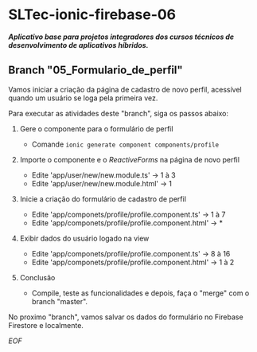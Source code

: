 # SLTec-ionic-firebase-06

__*Aplicativo base para projetos integradores dos cursos técnicos de desenvolvimento de aplicativos híbridos.*__

## Branch "05_Formulario_de_perfil"

Vamos iniciar a criação da página de cadastro de novo perfil, acessível quando um usuário se loga pela primeira vez.

Para executar as atividades deste "branch", siga os passos abaixo:

1) Gere o componente para o formulário de perfil

    - Comande `ionic generate component components/profile`

2) Importe o componente e o *ReactiveForms* na página de novo perfil 

    - Edite 'app/user/new/new.module.ts' &rarr; 1 à 3
    - Edite 'app/user/new/new.module.html' &rarr; 1

3) Inicie a criação do formulário de cadastro de perfil

    - Edite 'app/componets/profile/profile.component.ts' &rarr; 1 à 7
    - Edite 'app/componets/profile/profile.component.html' &rarr; *

4) Exibir dados do usuário logado na view

    - Edite 'app/componets/profile/profile.component.ts' &rarr; 8 à 16
    - Edite 'app/componets/profile/profile.component.html' &rarr; 1 à 2

5) Conclusão

    - Compile, teste as funcionalidades e depois, faça o "merge" com o branch "master".

No proximo "branch", vamos salvar os dados do formulário no Firebase Firestore e localmente.

*EOF*
